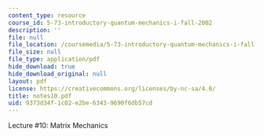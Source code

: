 ```yaml
---
content_type: resource
course_id: 5-73-introductory-quantum-mechanics-i-fall-2002
description: ''
file: null
file_location: /coursemedia/5-73-introductory-quantum-mechanics-i-fall-2002/9373d34f1c02e2be63439690f6db57cd_notes10.pdf
file_size: null
file_type: application/pdf
hide_download: true
hide_download_original: null
layout: pdf
license: https://creativecommons.org/licenses/by-nc-sa/4.0/
title: notes10.pdf
uid: 9373d34f-1c02-e2be-6343-9690f6db57cd
---
```

Lecture #10: Matrix Mechanics